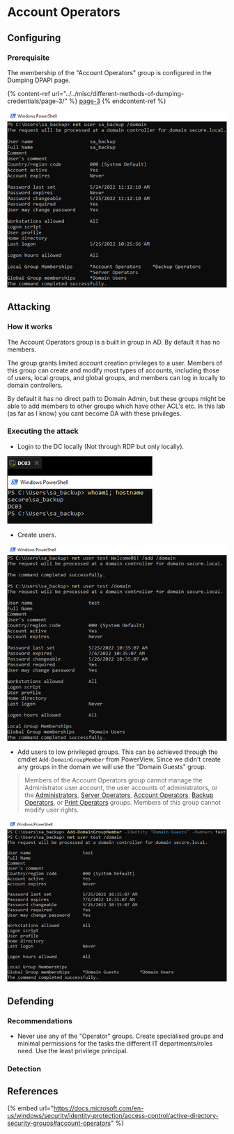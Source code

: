 # Account Operators

## Configuring

### Prerequisite&#x20;

The membership of the "Account Operators" group is configured in the Dumping DPAPI page.

{% content-ref url="../../misc/different-methods-of-dumping-credentials/page-3/" %}
[page-3](../../misc/different-methods-of-dumping-credentials/page-3/)
{% endcontent-ref %}

![](<../../../.gitbook/assets/image (54) (1) (1) (1).png>)

## Attacking

### How it works

The Account Operators group is a built in group in AD. By default it has no members.

The group grants limited account creation privileges to a user. Members of this group can create and modify most types of accounts, including those of users, local groups, and global groups, and members can log in locally to domain controllers.

By default it has no direct path to Domain Admin, but these groups might be able to add members to other groups which have other ACL's etc. In this lab (as far as I know) you cant become DA with these privileges.

### Executing the attack

* Login to the DC locally (Not through RDP but only locally).

![](<../../../.gitbook/assets/image (28) (1) (1).png>)

* Create users.

![](<../../../.gitbook/assets/image (65) (1) (1) (1).png>)

* Add users to low privileged groups. This can be achieved through the cmdlet `Add-DomainGroupMember` from PowerView. Since we didn't create any groups in the domain we will use the "Domain Guests" group.

> Members of the Account Operators group cannot manage the Administrator user account, the user accounts of administrators, or the [Administrators](https://docs.microsoft.com/en-us/windows/security/identity-protection/access-control/active-directory-security-groups#bkmk-admins), [Server Operators](https://docs.microsoft.com/en-us/windows/security/identity-protection/access-control/active-directory-security-groups#bkmk-serveroperators), [Account Operators](https://docs.microsoft.com/en-us/windows/security/identity-protection/access-control/active-directory-security-groups#bkmk-accountoperators), [Backup Operators](https://docs.microsoft.com/en-us/windows/security/identity-protection/access-control/active-directory-security-groups#bkmk-backupoperators), or [Print Operators](https://docs.microsoft.com/en-us/windows/security/identity-protection/access-control/active-directory-security-groups#bkmk-printoperators) groups. Members of this group cannot modify user rights.



![](<../../../.gitbook/assets/image (62) (1) (1) (1) (1) (1).png>)

## Defending

### Recommendations

* Never use any of the "Operator" groups. Create specialised groups and minimal permissions for the tasks the different IT departments/roles need. Use the least privilege principal.

### Detection



## References

{% embed url="https://docs.microsoft.com/en-us/windows/security/identity-protection/access-control/active-directory-security-groups#account-operators" %}
